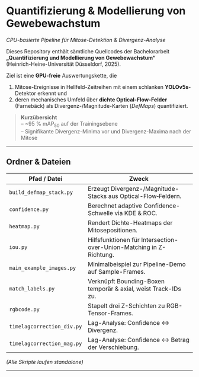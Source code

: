 # Quantifizierung & Modellierung von Gewebewachstum  
*CPU-basierte Pipeline für Mitose-Detektion & Divergenz-Analyse*

Dieses Repository enthält sämtliche Quellcodes der Bachelorarbeit  
**„Quantifizierung und Modellierung von Gewebewachstum“**  
(Heinrich-Heine-Universität Düsseldorf, 2025).  

Ziel ist eine **GPU-freie** Auswertungskette, die

1. Mitose-Ereignisse in Hellfeld-Zeitreihen mit einem schlanken **YOLOv5s**-Detektor erkennt und  
2. deren mechanisches Umfeld über **dichte Optical-Flow-Felder** (Farnebäck) als Divergenz-/Magnitude-Karten (*DefMaps*) quantifiziert.

> **Kurzübersicht**  
> – ~95 % mAP<sub>50</sub> auf der Trainingsebene  
> – Signifikante Divergenz-Minima vor und Divergenz-Maxima nach der Mitose  

---

## Ordner & Dateien

| Pfad / Datei                     | Zweck |
|---------------------------------|-------|
| `build_defmap_stack.py`          | Erzeugt Divergenz-/Magnitude-Stacks aus Optical-Flow‐Feldern. |
| `confidence.py`                  | Berechnet adaptive Confidence-Schwelle via KDE & ROC. |
| `heatmap.py`                     | Rendert Dichte-Heatmaps der Mitosepositionen. |
| `iou.py`                         | Hilfsfunktionen für Intersection-over-Union-Matching in Z-Richtung. |
| `main_example_images.py`         | Minimalbeispiel zur Pipeline-Demo auf Sample-Frames. |
| `match_labels.py`                | Verknüpft Bounding-Boxen temporär & axial, weist Track-IDs zu. |
| `rgbcode.py`                     | Stapelt drei Z-Schichten zu RGB-Tensor-Frames. |
| `timelagcorrection_div.py`       | Lag-Analyse: Confidence ↔ Divergenz. |
| `timelagcorrection_mag.py`       | Lag-Analyse: Confidence ↔ Betrag der Verschiebung. |

*(Alle Skripte laufen standalone)*

---
